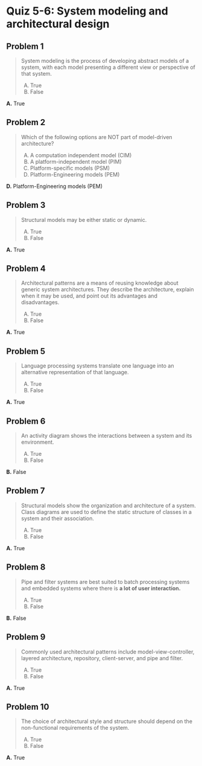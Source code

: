 <style type="text/css">ol { list-style-type: upper-alpha; }</style>

# Quiz 5-6: System modeling and architectural design

## Problem 1

> System modeling is the process of developing abstract models of a system, with
  each model presenting a different view or perspective of that system.
>
> 1. True
> 2. False

**A.** True

## Problem 2

> Which of the following options are NOT part of model-driven architecture?
>
> 1. A computation independent model (CIM)
> 2. A platform-independent model (PIM)
> 3. Platform-specific models (PSM)
> 4. Platform-Engineering models (PEM)

**D.** Platform-Engineering models (PEM)

## Problem 3

> Structural models may be either static or dynamic.
>
> 1. True
> 2. False

**A.** True

## Problem 4

> Architectural patterns are a means of reusing knowledge about generic system
  architectures. They describe the architecture, explain when it may be used,
  and point out its advantages and disadvantages.
>
> 1. True
> 2. False

**A.** True

## Problem 5

> Language processing systems translate one language into an alternative
  representation of that language.
>
> 1. True
> 2. False

**A.** True

## Problem 6

> An activity diagram shows the interactions between a system and its
  environment.
>
> 1. True
> 2. False

**B.** False

## Problem 7

> Structural models show the organization and architecture of a system. Class
  diagrams are used to define the static structure of classes in a system and
  their association.
>
> 1. True
> 2. False

**A.** True

## Problem 8

> Pipe and filter systems are best suited to batch processing systems and
  embedded systems where there is **a lot of user interaction.**
>
> 1. True
> 2. False

**B.** False

## Problem 9

> Commonly used architectural patterns include model-view-controller, layered
  architecture, repository, client-server, and pipe and filter.
>
> 1. True
> 2. False

**A.** True

## Problem 10

> The choice of architectural style and structure should depend on the
  non-functional requirements of the system.
>
> 1. True
> 2. False

**A.** True
